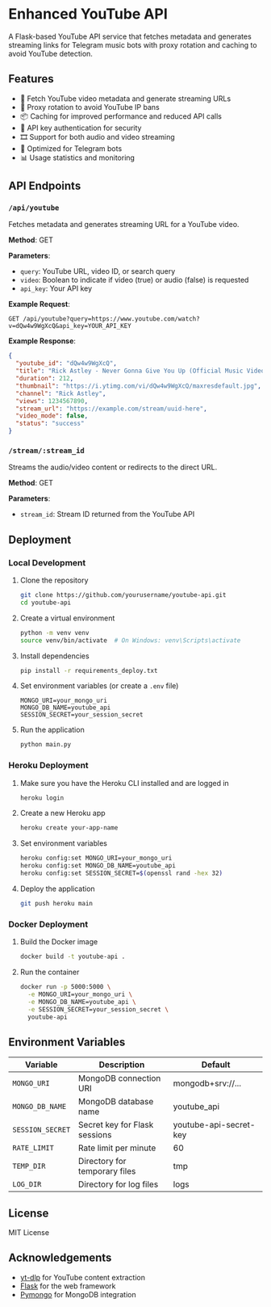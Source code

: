 # Enhanced YouTube API

A Flask-based YouTube API service that fetches metadata and generates streaming links for Telegram music bots with proxy rotation and caching to avoid YouTube detection.

## Features

- 🎵 Fetch YouTube video metadata and generate streaming URLs
- 🔄 Proxy rotation to avoid YouTube IP bans
- 📦 Caching for improved performance and reduced API calls
- 🔑 API key authentication for security
- 🎞 Support for both audio and video streaming
- 📱 Optimized for Telegram bots
- 📊 Usage statistics and monitoring

## API Endpoints

### `/api/youtube`

Fetches metadata and generates streaming URL for a YouTube video.

**Method**: GET

**Parameters**:
- `query`: YouTube URL, video ID, or search query
- `video`: Boolean to indicate if video (true) or audio (false) is requested
- `api_key`: Your API key

**Example Request**:
```
GET /api/youtube?query=https://www.youtube.com/watch?v=dQw4w9WgXcQ&api_key=YOUR_API_KEY
```

**Example Response**:
```json
{
  "youtube_id": "dQw4w9WgXcQ",
  "title": "Rick Astley - Never Gonna Give You Up (Official Music Video)",
  "duration": 212,
  "thumbnail": "https://i.ytimg.com/vi/dQw4w9WgXcQ/maxresdefault.jpg",
  "channel": "Rick Astley",
  "views": 1234567890,
  "stream_url": "https://example.com/stream/uuid-here",
  "video_mode": false,
  "status": "success"
}
```

### `/stream/:stream_id`

Streams the audio/video content or redirects to the direct URL.

**Method**: GET

**Parameters**:
- `stream_id`: Stream ID returned from the YouTube API

## Deployment

### Local Development

1. Clone the repository
   ```bash
   git clone https://github.com/yourusername/youtube-api.git
   cd youtube-api
   ```

2. Create a virtual environment
   ```bash
   python -m venv venv
   source venv/bin/activate  # On Windows: venv\Scripts\activate
   ```

3. Install dependencies
   ```bash
   pip install -r requirements_deploy.txt
   ```

4. Set environment variables (or create a `.env` file)
   ```
   MONGO_URI=your_mongo_uri
   MONGO_DB_NAME=youtube_api
   SESSION_SECRET=your_session_secret
   ```

5. Run the application
   ```bash
   python main.py
   ```

### Heroku Deployment

1. Make sure you have the Heroku CLI installed and are logged in
   ```bash
   heroku login
   ```

2. Create a new Heroku app
   ```bash
   heroku create your-app-name
   ```

3. Set environment variables
   ```bash
   heroku config:set MONGO_URI=your_mongo_uri
   heroku config:set MONGO_DB_NAME=youtube_api
   heroku config:set SESSION_SECRET=$(openssl rand -hex 32)
   ```

4. Deploy the application
   ```bash
   git push heroku main
   ```

### Docker Deployment

1. Build the Docker image
   ```bash
   docker build -t youtube-api .
   ```

2. Run the container
   ```bash
   docker run -p 5000:5000 \
     -e MONGO_URI=your_mongo_uri \
     -e MONGO_DB_NAME=youtube_api \
     -e SESSION_SECRET=your_session_secret \
     youtube-api
   ```

## Environment Variables

| Variable | Description | Default |
|----------|-------------|---------|
| `MONGO_URI` | MongoDB connection URI | mongodb+srv://... |
| `MONGO_DB_NAME` | MongoDB database name | youtube_api |
| `SESSION_SECRET` | Secret key for Flask sessions | youtube-api-secret-key |
| `RATE_LIMIT` | Rate limit per minute | 60 |
| `TEMP_DIR` | Directory for temporary files | tmp |
| `LOG_DIR` | Directory for log files | logs |

## License

MIT License

## Acknowledgements

- [yt-dlp](https://github.com/yt-dlp/yt-dlp) for YouTube content extraction
- [Flask](https://flask.palletsprojects.com/) for the web framework
- [Pymongo](https://pymongo.readthedocs.io/) for MongoDB integration